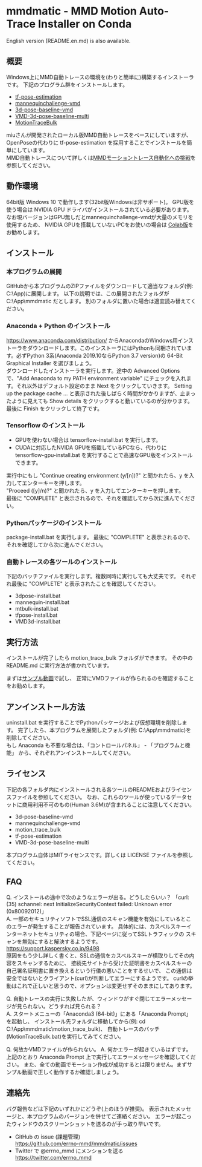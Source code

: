 # mmdmatic - MMD Motion Auto-Trace Installer on Conda

English version (README.en.md) is also available.

## 概要

Windows上にMMD自動トレースの環境を(わりと簡単に)構築するインストーラです。
下記のプログラム群をインストールします。
 - [tf-pose-estimation](https://github.com/errno-mmd/tf-pose-estimation)
 - [mannequinchallenge-vmd](https://github.com/miu200521358/mannequinchallenge-vmd)
 - [3d-pose-baseline-vmd](https://github.com/miu200521358/3d-pose-baseline-vmd)
 - [VMD-3d-pose-baseline-multi](https://github.com/miu200521358/VMD-3d-pose-baseline-multi)
 - [MotionTraceBulk](https://github.com/errno-mmd/motion_trace_bulk/tree/mmdmatic)

miuさんが開発されたローカル版MMD自動トレースをベースにしていますが、OpenPoseの代わりに tf-pose-estimation を採用することでインストールを簡単にしています。  
MMD自動トレースについて詳しくは[MMDモーショントレース自動化への挑戦](https://qiita.com/miu200521358/items/d826e9d70853728abc51)を参照してください。

## 動作環境

64bit版 Windows 10 で動作します(32bit版Windowsは非サポート)。
GPU版を使う場合は NVIDIA GPU ドライバがインストールされている必要があります。
なお現バージョンはGPU無しだとmannequinchallenge-vmdが大量のメモリを使用するため、
NVIDIA GPUを搭載していないPCをお使いの場合は
[Colab版](https://qiita.com/miu200521358/items/fb0a7bcf2764d7797e26)をお勧めします。

## インストール

### 本プログラムの展開

GitHubから本プログラムのZIPファイルをダウンロードして適当なフォルダ(例: C:\App)に展開します。
以下の説明では、この展開されたフォルダが C:\App\mmdmatic だとします。
別のフォルダに置いた場合は適宜読み替えてください。

### Anaconda + Python のインストール

https://www.anaconda.com/distribution/ からAnacondaのWindows用インストーラをダウンロードします。このインストーラにはPythonも同梱されています。必ずPython 3系(Anaconda 2019.10ならPython 3.7 version)の 64-Bit Graphical Installer を選びましょう。  
ダウンロードしたインストーラを実行します。途中の Advanced Options で、"Add Anaconda to my PATH environment variable" にチェックを入れます。それ以外はデフォルト設定のまま Next をクリックしていきます。
Setting up the package cache ... と表示された後しばらく時間がかかりますが、止まったように見えても Show details をクリックすると動いているのが分かります。最後に Finish をクリックして終了です。

### Tensorflow のインストール

- GPUを使わない場合は tensorflow-install.bat を実行します。
- CUDAに対応したNVIDA GPUを搭載しているPCなら、代わりに tensorflow-gpu-install.bat を実行することで高速なGPU版をインストールできます。

実行中にもし "Continue creating environment (y/[n])?" と聞かれたら、y を入力してエンターキーを押します。  
"Proceed ([y]/n)?" と聞かれたら、y を入力してエンターキーを押します。  
最後に "COMPLETE" と表示されるので、それを確認してから次に進んでください。

### Pythonパッケージのインストール

package-install.bat を実行します。
最後に "COMPLETE" と表示されるので、それを確認してから次に進んでください。

### 自動トレースの各ツールのインストール

下記のバッチファイルを実行します。複数同時に実行しても大丈夫です。
それぞれ最後に "COMPLETE" と表示されたことを確認してください。

- 3dpose-install.bat
- mannequin-install.bat
- mtbulk-install.bat
- tfpose-install.bat
- VMD3d-install.bat

## 実行方法

インストールが完了したら motion_trace_bulk フォルダができます。
その中の README.md に実行方法が書かれています。

まずは[サンプル動画](https://drive.google.com/open?id=1ccBzmONGNDbvmKa7SSqwMRPKQ3q-_6LG)で試し、
正常にVMDファイルが作られるのを確認することをお勧めします。

## アンインストール方法

uninstall.bat を実行することでPythonパッケージおよび仮想環境を削除します。
完了したら、本プログラムを展開したフォルダ(例: C:\App\mmdmatic)を削除してください。  
もし Anaconda も不要な場合は、「コントロールパネル」 - 「プログラムと機能」 
から、それぞれアンインストールしてください。

## ライセンス

下記の各フォルダ内にインストールされる各ツールのREADMEおよびライセンスファイルを参照してください。
なお、これらのツールが使っているデータセットに商用利用不可のもの(Human 3.6M)が含まれることに注意してください。

- 3d-pose-baseline-vmd
- mannequinchallenge-vmd
- motion_trace_bulk
- tf-pose-estimation
- VMD-3d-pose-baseline-multi

本プログラム自体はMITライセンスです。詳しくは LICENSE ファイルを参照してください。

## FAQ

Q. インストールの途中で次のようなエラーが出る。どうしたらいい？
「curl: (35) schannel: next InitializeSecurityContext failed: Unknown error (0x80092012)」  
A. 一部のセキュリティソフトでSSL通信のスキャン機能を有効にしているとこのエラーが発生することが報告されています。
具体的には、カスペルスキーインターネットセキュリティの場合、下記ページに従ってSSLトラフィックの
スキャンを無効にすると解決するようです。  
https://support.kaspersky.co.jp/9498  
原因をもう少し詳しく書くと、SSLの通信をカスペルスキーが横取りしてその内容をスキャンするために、
接続先サイトから受けた証明書をカスペルスキーの自己署名証明書に置き換えるという行儀の悪いことをするせいで、
この通信は安全ではないとクライアント(curl)が判断してエラーにするようです。
curlの挙動はこれで正しいと思うので、オプションは変更せずそのままにしてあります。

Q. 自動トレースの実行に失敗したが、ウィンドウがすぐ閉じてエラーメッセージが見られない。どうすれば見られる？  
A. スタートメニューの「Anaconda3 (64-bit)」にある「Anaconda Prompt」を起動し、
   インストール先フォルダに移動してから(例: cd C:\App\mmdmatic\motion_trace_bulk)、
   自動トレースのバッチ(MotionTraceBulk.bat)を実行してみてください。

Q. 何故かVMDファイルが作られない。
A. 何かエラーが起きているはずです。上記のとおり Anaconda Prompt 上で実行してエラーメッセージを確認してください。
   また、全ての動画でモーション作成が成功するとは限りません。まずサンプル動画で正しく動作するか確認しましょう。

## 連絡先

バグ報告などは下記のいずれかにどうぞ(上のほうが推奨)。
表示されたメッセージと、本プログラムのバージョンを併せてご連絡ください。
エラーが起こったウィンドウのスクリーンショットを送るのが手っ取り早いです。

- GitHub の issue (課題管理)  
  https://github.com/errno-mmd/mmdmatic/issues
- Twitter で @errno_mmd にメンションを送る  
  https://twitter.com/errno_mmd
